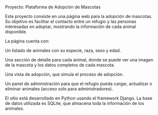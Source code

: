 Proyecto: Plataforma de Adopción de Mascotas

Este proyecto consiste en una página web para la adopción de mascotas.
Su objetivo es facilitar el contacto entre un refugio y las personas interesadas en adoptar, mostrando la información de cada animal disponible.

La página cuenta con:

Un listado de animales con su especie, raza, sexo y edad.

Una sección de detalle para cada animal, donde se puede ver una imagen de la mascota y los datos completos de cada mascota.

Una vista de adopción, que simula el proceso de adopción.

Un panel de administración para que el refugio pueda cargar, actualizar o eliminar animales (acceso solo para administradores).

El sitio está desarrollado en Python usando el framework Django.
La base de datos utilizada es SQLite, que almacena toda la información de los animales.
